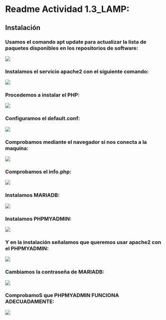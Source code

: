 # Readme Actividad 1.3_LAMP:

## Instalación
### Usamos el comando apt update para actualizar la lista de paquetes disponibles en los repositorios de software:
![](IMG/APTUPDATE.PNG)  
### Instalamos el servicio apache2 con el siguiente comando:
![](IMG/INSTALLAPACHE2.PNG)  
### Procedemos a instalar el PHP:
![](IMG/INSTALACIONPHP.PNG)  
### Configuramos el default.conf:
![](IMG/Configuraciondefault.conf.PNG)
### Comprobamos mediante el navegador si nos conecta a la maquina:  
![](IMG/COMPROBACIÓNNAVEGADOR.PNG)   
### Comprobamos el info.php:
![](IMG/info.PNG)  
### Instalamos MARIADB:
![](IMG/INSTALACIÓNMARIADB.PNG)  
### Instalamos PHPMYADMIN:
![](IMG/INSTALACIONPHPMYADMIN.PNG)   
### Y en la instalación señalamos que queremos usar apache2 con el PHPMYADMIN:
![](IMG/PHPMYADMIN-APACHE2.PNG) 
### Cambiamos la contraseña de MARIADB:
![](IMG/MARIADBcambiarcontraseña.PNG)  
### ComprobamoS que PHPMYADMIN FUNCIONA ADECUADAMENTE:
![](IMG/COMPROBACIONPHPMYADMIN.PNG)  

